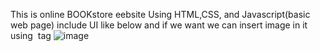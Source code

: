 This is online BOOKstore eebsite Using HTML,CSS, and Javascript(basic web page)
include UI like below and if we want we can insert image in it using <img> tag
![image](https://github.com/user-attachments/assets/44a16345-b100-49ed-8418-644439b479f7)
